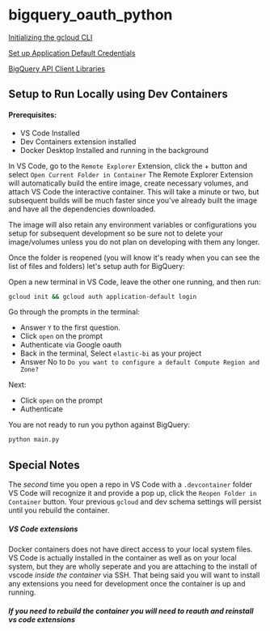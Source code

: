 # bigquery_oauth_python

[Initializing the gcloud CLI](https://cloud.google.com/sdk/docs/install-sdk#initializing_the)

[Set up Application Default Credentials](https://cloud.google.com/docs/authentication/provide-credentials-adc#how-to)

[BigQuery API Client Libraries](https://cloud.google.com/bigquery/docs/reference/libraries#client-libraries-usage-python)

## Setup to Run Locally using Dev Containers

#### Prerequisites: 
- VS Code Installed
- Dev Containers extension installed
- Docker Desktop Installed and running in the background

In VS Code, go to the `Remote Explorer` Extension, click the + button and select `Open Current Folder in Container` The Remote Explorer Extension will automatically build the entire image, create necessary volumes, and attach VS Code the interactive container. This will take a minute or two, but subsequent builds will be much faster since you've already built the image and have all the dependencies downloaded.

The image will also retain any environment variables or configurations you setup for subsequent development so be sure not to delete your image/volumes unless you do not plan on developing with them any longer.

Once the folder is reopened (you will know it's ready when you can see the list of files and folders) let's setup auth for BigQuery:

Open a new terminal in VS Code, leave the other one running, and then run:
```bash
gcloud init && gcloud auth application-default login
```
Go through the prompts in the terminal:
- Answer `Y` to the first question.
- Click `open` on the prompt
- Authenticate via Google oauth
- Back in the terminal, Select `elastic-bi` as your project
- Answer No to `Do you want to configure a default Compute Region and Zone?`

Next:
- Click `open` on the prompt
- Authenticate

You are not ready to run you python against BigQuery:
```bash
python main.py
```

## Special Notes
The *second* time you open a repo in VS Code with a `.devcontainer` folder VS Code will recognize it and provide a pop up, 
click the `Reopen Folder in Container` button. Your previous `gcloud` and dev schema settings will persist until you rebuild the container.

##### VS Code extensions
Docker containers does not have direct access to your local system files. VS Code is actually installed in the container as 
well as on your local system, but they are wholly seperate and you are attaching to the install of vscode *inside the container* 
via SSH. That being said you will want to install any extensions you need for development once the container is up and running.


##### If you need to rebuild the container you will need to reauth and reinstall vs code extensions
